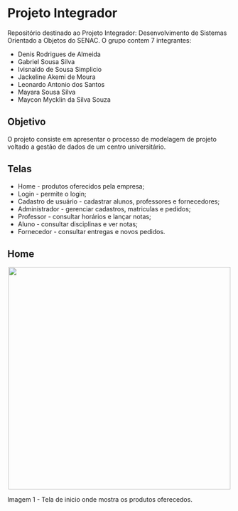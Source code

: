 # Projeto Integrador
Repositório destinado ao Projeto Integrador: Desenvolvimento de Sistemas Orientado a Objetos do SENAC.
O grupo contem 7 integrantes:

- Denis Rodrigues de Almeida
- Gabriel Sousa Silva
- Ivisnaldo de Sousa Simplicio
- Jackeline Akemi de Moura
- Leonardo Antonio dos Santos
- Mayara Sousa Silva
- Maycon Mycklin da Silva Souza

## Objetivo
O projeto consiste em apresentar o processo de modelagem de projeto voltado a gestão de dados de um
centro universitário.

## Telas 
* Home - produtos oferecidos pela empresa;
* Login - permite o login;
* Cadastro de usuário - cadastrar alunos, professores e fornecedores;
* Administrador - gerenciar cadastros, matriculas e pedidos;
* Professor - consultar horários e lançar notas;
* Aluno - consultar disciplinas e ver notas;
* Fornecedor - consultar entregas e novos pedidos.

## Home
<div align="center">
<img src="https://github.com/MayaraSousaSilva/Proposta-de-Sistema-Orientado-a-Objetos/assets/155500484/4121813b-3e7d-46f3-a9a4-cf0e60f144fb" width="500px" />
</div>

Imagem 1 - Tela de inicio onde mostra os produtos oferecedos.
